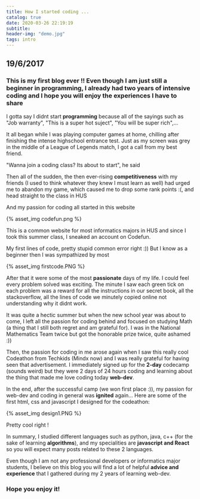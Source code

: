 ```yaml
---
title: How I started coding ...
catalog: true
date: 2020-03-26 22:19:19
subtitle:
header-img: "demo.jpg"
tags: intro
---
```


## 19/6/2017

### This is my first blog ever !! Even though I am just still a beginner in programming, I already had two years of intensive coding and I hope you will enjoy the experiences I have to share

I gotta say I didnt start **programming** because all of the sayings such as "Job warranty", "This is a super hot suject", "You will be super rich",...

It all began while I was playing computer games at home, chilling after finishing the intense highschool entrance test. Just as my screen was grey in the middle of a League of Legends match, I got a call from my best friend.

"Wanna join a coding class? Its about to start", he said

Then all of the sudden, the then ever-rising **competitiveness** with my friends (I used to think whatever they knew I must learn as well) had urged me to abandon my game, which caused me to drop some rank points :(, and head straight to the class in HUS

And my passion for coding all started in this website

{% asset_img codefun.png %}

This is a common website for most informatics majors in HUS and since I took this summer class, I sneaked an account on Codefun.

My first lines of code, pretty stupid common error right :)) But I know as a beginner then I was sympathized by most

{% asset_img firstcode.PNG %}

After that it were some of the most **passionate** days of my life. I could feel every problem solved was exciting. The minute I saw each green tick on each problem was a reward for all the instructions in our secret book, all the stackoverflow, all the lines of code we minutely copied online not understanding why it didnt work.

It was quite a hectic summer but when the new school year was about to come, I left all the passion for coding behind and focused on studying Math (a thing that I still both regret and am grateful for). I was in the National Mathematics Team twice but got the honorable prize twice, quite ashamed :))

Then, the passion for coding in me arose again when I saw this really cool Codeathon from Techkids (Mindx now) and I was really grateful for having seen that advertisement. I immediately signed up for the **2-day** codecamp (sounds weird) but they were 2 days of 24 hours coding and learning about the thing that made me love coding today **web-dev**.

In the end, after the successful camp (we won first place :)), my passion for web-dev and coding in general was **ignited** again... Here are some of the first html, css and javascript I designed for the codeathon:

{% asset_img design1.PNG %}

Pretty cool right !

In summary, I studied different languages such as python, java, c++ (for the sake of learning **algorithms**), and my specialities are **javascript and React** so you will expect many posts related to these 2 languages.

Even though I am not any professional developers or informatics major students, I believe on this blog you will find a lot of helpful **advice and experience** that I gathered during my 2 years of learning web-dev.

### Hope you enjoy it!
